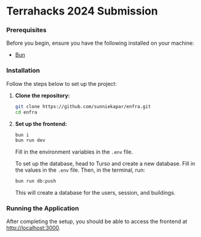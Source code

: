 # Terrahacks 2024 Submission 

  ### Prerequisites

  Before you begin, ensure you have the following installed on your machine:

  - [Bun](https://bun.sh/)

  ### Installation

  Follow the steps below to set up the project:

  1. **Clone the repository:**

     ```sh
     git clone https://github.com/sunniekapar/enfra.git
     cd enfra
     ```

  2. **Set up the frontend:**

     ```sh
     bun i
     bun run dev
     ```

     Fill in the environment variables in the `.env` file.
     
     To set up the database, head to Turso and create a new database. Fill in the values in the `.env` file. Then, in the terminal, run:

     ```sh
     bun run db:push
     ```

     This will create a database for the users, session, and buildings.

  ### Running the Application

  After completing the setup, you should be able to access the frontend at [http://localhost:3000](http://localhost:3000).